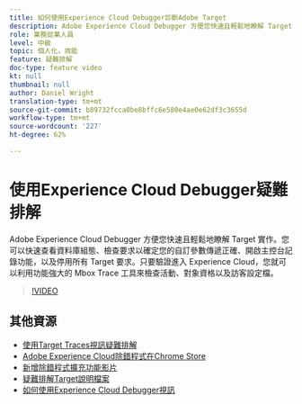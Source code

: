 ```yaml
---
title: 如何使用Experience Cloud Debugger診斷Adobe Target
description: Adobe Experience Cloud Debugger 方便您快速且輕鬆地瞭解 Target 實作。您可以快速查看資料庫組態、檢查要求以確定您的自訂參數傳遞正確、開啟主控台記錄功能，以及停用所有 Target 要求。只要驗證進入 Experience Cloud，您就可以利用功能強大的 Mbox Trace 工具來檢查活動、對象資格以及訪客設定檔。
role: 業務從業人員
level: 中級
topic: 個人化，效能
feature: 疑難排解
doc-type: feature video
kt: null
thumbnail: null
author: Daniel Wright
translation-type: tm+mt
source-git-commit: b89732fcca0be8bffc6e580e4ae0e62df3c3655d
workflow-type: tm+mt
source-wordcount: '227'
ht-degree: 62%

---
```



# 使用Experience Cloud Debugger疑難排解

Adobe Experience Cloud Debugger 方便您快速且輕鬆地瞭解 Target 實作。您可以快速查看資料庫組態、檢查要求以確定您的自訂參數傳遞正確、開啟主控台記錄功能，以及停用所有 Target 要求。只要驗證進入 Experience Cloud，您就可以利用功能強大的 Mbox Trace 工具來檢查活動、對象資格以及訪客設定檔。

>[!VIDEO](https://video.tv.adobe.com/v/23115/?quality=12)

## 其他資源

* [使用Target Traces視訊疑難排解](troubleshoot-with-target-traces.md)
* [Adobe Experience Cloud除錯程式在Chrome Store](https://chrome.google.com/webstore/detail/adobe-experience-cloud-de/ocdmogmohccmeicdhlhhgepeaijenapj)
* [新增除錯程式擴充功能影片](https://docs.adobe.com/content/help/en/core-services-learn/tutorials/debugger/add-the-extension.html)
* [疑難排解Target說明檔案](https://docs.adobe.com/content/help/en/target/using/troubleshoot/troubleshooting-target.html)
* [如何使用Experience Cloud Debugger視訊](https://docs.adobe.com/content/help/en/core-services-learn/tutorials/debugger/use-the-experience-cloud-debugger.html)